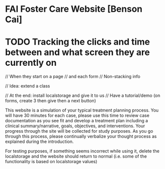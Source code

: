# FAI Foster Care Website [Benson Cai]

# TODO Tracking the clicks and time between and what screen they are currently on
// When they start on a page // and each form
// Non-stacking info

// Idea: extend a class

// At the end: install localstorage and give it to us
// Have a tutorial/demo (on forms, create 3 then give then a next button)

This website is a simulation of your typical treatment planning process. 
You will have 30 minutes for each case,
please use this time to review case documentation as you see fit and develop a treatment plan 
including a clinical summary/narrative, goals, objectives, and interventions.
Your progress through the site will be collected for study purposes. 
As you go through this process, please continually verbalize your thought process 
as explained during the introduction.

For testing purposes, if something seems incorrect while using it, delete the localstorage and
the website should return to normal
(i.e. some of the functionality is based on localstorage values)
